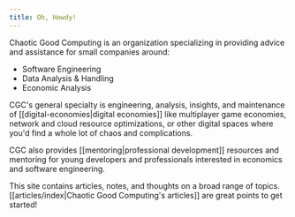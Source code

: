 ```yaml
---
title: Oh, Howdy!
---
```

Chaotic Good Computing is an organization specializing in providing advice and assistance for small companies around:

- Software Engineering
- Data Analysis & Handling
- Economic Analysis

CGC's general specialty is engineering, analysis, insights, and maintenance of [[digital-economies|digital economies]] like multiplayer game economies, network and cloud resource optimizations, or other digital spaces where you'd find a whole lot of chaos and complications.

CGC also provides [[mentoring|professional development]] resources and mentoring for young developers and professionals interested in economics and software engineering.

This site contains articles, notes, and thoughts on a broad range of topics. [[articles/index|Chaotic Good Computing's articles]] are great points to get started!